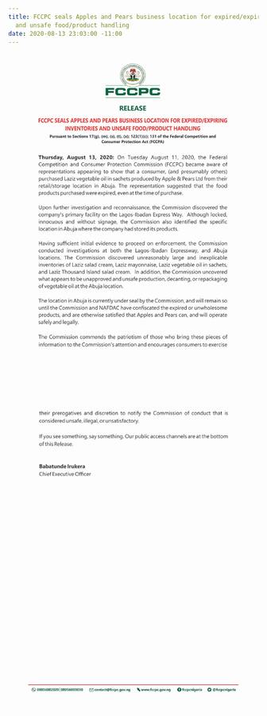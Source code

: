 ```yaml
---
title: FCCPC seals Apples and Pears business location for expired/expiring inventories
  and unsafe food/product handling
date: 2020-08-13 23:03:00 -11:00
---
```


![1.jpg](/uploads/1.jpg)

![2.jpg](/uploads/2.jpg)